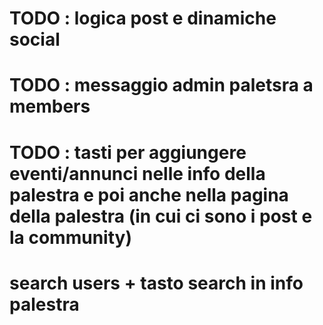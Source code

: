 # TODO : logica post e dinamiche social
# TODO : messaggio admin paletsra a members
# TODO : tasti per aggiungere eventi/annunci nelle info della palestra e poi anche nella pagina della palestra (in cui ci sono i post e la community)
# search users + tasto search in info palestra
